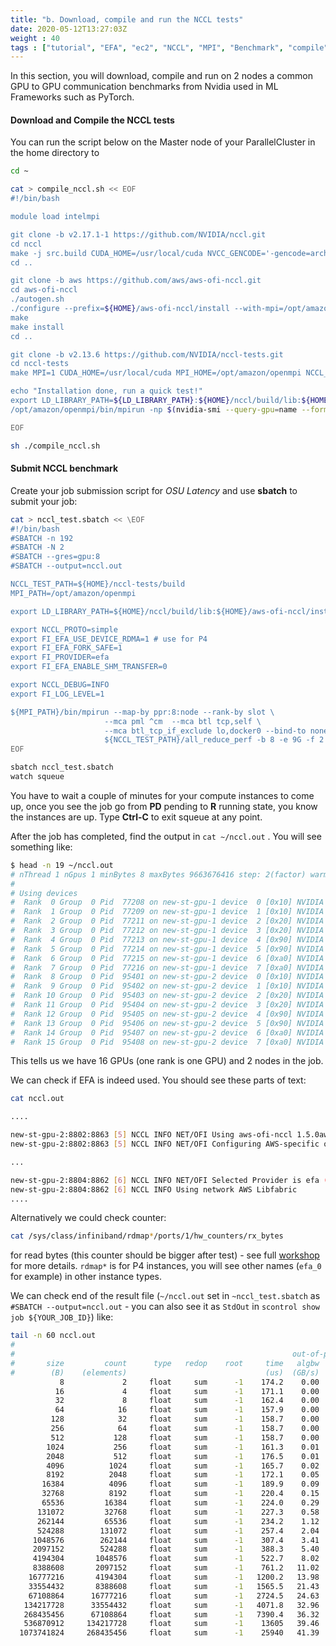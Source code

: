 ```yaml
---
title: "b. Download, compile and run the NCCL tests"
date: 2020-05-12T13:27:03Z
weight : 40
tags : ["tutorial", "EFA", "ec2", "NCCL", "MPI", "Benchmark", "compile"]
---
```




In this section, you will download, compile and run on 2 nodes a common GPU to GPU communication benchmarks from Nvidia used in ML Frameworks such as PyTorch.


#### Download and Compile the NCCL tests

You can run the script below on the Master node of your ParallelCluster in the home directory to 

```bash
cd ~

cat > compile_nccl.sh << EOF
#!/bin/bash

module load intelmpi

git clone -b v2.17.1-1 https://github.com/NVIDIA/nccl.git
cd nccl
make -j src.build CUDA_HOME=/usr/local/cuda NVCC_GENCODE='-gencode=arch=compute_70,code=sm_70 -gencode=arch=compute_75,code=sm_75 -gencode=arch=compute_80,code=sm_80'
cd ..

git clone -b aws https://github.com/aws/aws-ofi-nccl.git
cd aws-ofi-nccl
./autogen.sh
./configure --prefix=${HOME}/aws-ofi-nccl/install --with-mpi=/opt/amazon/openmpi --with-libfabric=/opt/amazon/efa --with-cuda=/usr/local/cuda
make
make install
cd ..

git clone -b v2.13.6 https://github.com/NVIDIA/nccl-tests.git
cd nccl-tests
make MPI=1 CUDA_HOME=/usr/local/cuda MPI_HOME=/opt/amazon/openmpi NCCL_HOME=${HOME}/nccl/build

echo "Installation done, run a quick test!"
export LD_LIBRARY_PATH=${LD_LIBRARY_PATH}:${HOME}/nccl/build/lib:${HOME}/aws-ofi-nccl/install/lib
/opt/amazon/openmpi/bin/mpirun -np $(nvidia-smi --query-gpu=name --format=csv,noheader | wc -l) ./build/all_reduce_perf -b 8 -e 128M -f 2 -g 1

EOF

sh ./compile_nccl.sh
```


#### Submit NCCL benchmark

Create your job submission script for *OSU Latency* and use **sbatch** to submit your job:

```bash
cat > nccl_test.sbatch << \EOF
#!/bin/bash
#SBATCH -n 192
#SBATCH -N 2
#SBATCH --gres=gpu:8
#SBATCH --output=nccl.out

NCCL_TEST_PATH=${HOME}/nccl-tests/build
MPI_PATH=/opt/amazon/openmpi

export LD_LIBRARY_PATH=${HOME}/nccl/build/lib:${HOME}/aws-ofi-nccl/install/lib

export NCCL_PROTO=simple
export FI_EFA_USE_DEVICE_RDMA=1 # use for P4
export FI_EFA_FORK_SAFE=1
export FI_PROVIDER=efa
export FI_EFA_ENABLE_SHM_TRANSFER=0

export NCCL_DEBUG=INFO
export FI_LOG_LEVEL=1

${MPI_PATH}/bin/mpirun --map-by ppr:8:node --rank-by slot \
                     --mca pml ^cm  --mca btl tcp,self \
                     --mca btl_tcp_if_exclude lo,docker0 --bind-to none \
                     ${NCCL_TEST_PATH}/all_reduce_perf -b 8 -e 9G -f 2 -g 1 -c 1 -n 100
EOF

sbatch nccl_test.sbatch
watch squeue
```

You have to wait a couple of minutes for your compute instances to come up, once you see the job go from **PD** pending to **R** running state, you know the instances are up. Type **Ctrl-C** to exit squeue at any point.

After the job has completed, find the output in `cat ~/nccl.out` . You will see something like:

```bash
$ head -n 19 ~/nccl.out
# nThread 1 nGpus 1 minBytes 8 maxBytes 9663676416 step: 2(factor) warmup iters: 5 iters: 100 agg iters: 1 validation: 1 graph: 0
#
# Using devices
#  Rank  0 Group  0 Pid  77208 on new-st-gpu-1 device  0 [0x10] NVIDIA A100-SXM4-80GB
#  Rank  1 Group  0 Pid  77209 on new-st-gpu-1 device  1 [0x10] NVIDIA A100-SXM4-80GB
#  Rank  2 Group  0 Pid  77211 on new-st-gpu-1 device  2 [0x20] NVIDIA A100-SXM4-80GB
#  Rank  3 Group  0 Pid  77212 on new-st-gpu-1 device  3 [0x20] NVIDIA A100-SXM4-80GB
#  Rank  4 Group  0 Pid  77213 on new-st-gpu-1 device  4 [0x90] NVIDIA A100-SXM4-80GB
#  Rank  5 Group  0 Pid  77214 on new-st-gpu-1 device  5 [0x90] NVIDIA A100-SXM4-80GB
#  Rank  6 Group  0 Pid  77215 on new-st-gpu-1 device  6 [0xa0] NVIDIA A100-SXM4-80GB
#  Rank  7 Group  0 Pid  77216 on new-st-gpu-1 device  7 [0xa0] NVIDIA A100-SXM4-80GB
#  Rank  8 Group  0 Pid  95401 on new-st-gpu-2 device  0 [0x10] NVIDIA A100-SXM4-80GB
#  Rank  9 Group  0 Pid  95402 on new-st-gpu-2 device  1 [0x10] NVIDIA A100-SXM4-80GB
#  Rank 10 Group  0 Pid  95403 on new-st-gpu-2 device  2 [0x20] NVIDIA A100-SXM4-80GB
#  Rank 11 Group  0 Pid  95404 on new-st-gpu-2 device  3 [0x20] NVIDIA A100-SXM4-80GB
#  Rank 12 Group  0 Pid  95405 on new-st-gpu-2 device  4 [0x90] NVIDIA A100-SXM4-80GB
#  Rank 13 Group  0 Pid  95406 on new-st-gpu-2 device  5 [0x90] NVIDIA A100-SXM4-80GB
#  Rank 14 Group  0 Pid  95407 on new-st-gpu-2 device  6 [0xa0] NVIDIA A100-SXM4-80GB
#  Rank 15 Group  0 Pid  95408 on new-st-gpu-2 device  7 [0xa0] NVIDIA A100-SXM4-80GB
```
This tells us we have 16 GPUs (one rank is one GPU) and 2 nodes in the job.


We can check if EFA is indeed used. You should see these parts of text:
```bash
cat nccl.out

....

new-st-gpu-2:8802:8863 [5] NCCL INFO NET/OFI Using aws-ofi-nccl 1.5.0aws
new-st-gpu-2:8802:8863 [5] NCCL INFO NET/OFI Configuring AWS-specific options

...

new-st-gpu-2:8804:8862 [6] NCCL INFO NET/OFI Selected Provider is efa (found 4 nics)
new-st-gpu-2:8804:8862 [6] NCCL INFO Using network AWS Libfabric
....

```

Alternatively we could check counter:
```bash
cat /sys/class/infiniband/rdmap*/ports/1/hw_counters/rx_bytes
```
for read bytes (this counter should be bigger after test) - see full [workshop](https://catalog.us-east-1.prod.workshops.aws/workshops/5563d004-a892-4c83-8d82-d8fa6baa0517/en-US/monitor) for more details.
`rdmap*` is for P4 instances, you will see other names (`efa_0` for example) in other instance types.


We can check end of the result file (`~/nccl.out` set in `~nccl_test.sbatch` as `#SBATCH --output=nccl.out` - you can also see it as `StdOut` in `scontrol show job ${YOUR_JOB_ID}`) like:
```bash
tail -n 60 nccl.out
#
#                                                              out-of-place                       in-place          
#       size         count      type   redop    root     time   algbw   busbw #wrong     time   algbw   busbw #wrong
#        (B)    (elements)                               (us)  (GB/s)  (GB/s)            (us)  (GB/s)  (GB/s)       
           8             2     float     sum      -1    174.2    0.00    0.00      0    171.7    0.00    0.00      0
          16             4     float     sum      -1    171.1    0.00    0.00      0    167.0    0.00    0.00      0
          32             8     float     sum      -1    162.4    0.00    0.00      0    158.1    0.00    0.00      0
          64            16     float     sum      -1    157.9    0.00    0.00      0    157.9    0.00    0.00      0
         128            32     float     sum      -1    158.7    0.00    0.00      0    158.3    0.00    0.00      0
         256            64     float     sum      -1    158.7    0.00    0.00      0    158.7    0.00    0.00      0
         512           128     float     sum      -1    158.7    0.00    0.01      0    159.1    0.00    0.01      0
        1024           256     float     sum      -1    161.3    0.01    0.01      0    161.4    0.01    0.01      0
        2048           512     float     sum      -1    176.5    0.01    0.02      0    175.7    0.01    0.02      0
        4096          1024     float     sum      -1    165.7    0.02    0.05      0    165.7    0.02    0.05      0
        8192          2048     float     sum      -1    172.1    0.05    0.09      0    171.5    0.05    0.09      0
       16384          4096     float     sum      -1    189.9    0.09    0.16      0    189.0    0.09    0.16      0
       32768          8192     float     sum      -1    220.4    0.15    0.28      0    218.2    0.15    0.28      0
       65536         16384     float     sum      -1    224.0    0.29    0.55      0    221.0    0.30    0.56      0
      131072         32768     float     sum      -1    227.3    0.58    1.08      0    223.3    0.59    1.10      0
      262144         65536     float     sum      -1    234.2    1.12    2.10      0    233.2    1.12    2.11      0
      524288        131072     float     sum      -1    257.4    2.04    3.82      0    257.3    2.04    3.82      0
     1048576        262144     float     sum      -1    307.4    3.41    6.40      0    306.7    3.42    6.41      0
     2097152        524288     float     sum      -1    388.3    5.40   10.13      0    388.7    5.40   10.12      0
     4194304       1048576     float     sum      -1    522.7    8.02   15.04      0    521.6    8.04   15.08      0
     8388608       2097152     float     sum      -1    761.2   11.02   20.66      0    757.8   11.07   20.75      0
    16777216       4194304     float     sum      -1   1200.2   13.98   26.21      0   1195.9   14.03   26.30      0
    33554432       8388608     float     sum      -1   1565.5   21.43   40.19      0   1559.6   21.52   40.34      0
    67108864      16777216     float     sum      -1   2724.5   24.63   46.18      0   2727.9   24.60   46.13      0
   134217728      33554432     float     sum      -1   4071.8   32.96   61.80      0   4070.3   32.98   61.83      0
   268435456      67108864     float     sum      -1   7390.4   36.32   68.10      0   7387.7   36.34   68.13      0
   536870912     134217728     float     sum      -1    13605   39.46   73.99      0    13594   39.49   74.05      0
  1073741824     268435456     float     sum      -1    25940   41.39   77.61      0    25985   41.32   77.48      0
```
